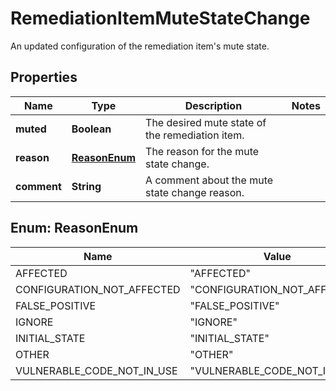 

# RemediationItemMuteStateChange

An updated configuration of the remediation item's mute state.

## Properties

| Name | Type | Description | Notes |
|------------ | ------------- | ------------- | -------------|
|**muted** | **Boolean** | The desired mute state of the remediation item. |  |
|**reason** | [**ReasonEnum**](#ReasonEnum) | The reason for the mute state change. |  |
|**comment** | **String** | A comment about the mute state change reason. |  |



## Enum: ReasonEnum

| Name | Value |
|---- | -----|
| AFFECTED | &quot;AFFECTED&quot; |
| CONFIGURATION_NOT_AFFECTED | &quot;CONFIGURATION_NOT_AFFECTED&quot; |
| FALSE_POSITIVE | &quot;FALSE_POSITIVE&quot; |
| IGNORE | &quot;IGNORE&quot; |
| INITIAL_STATE | &quot;INITIAL_STATE&quot; |
| OTHER | &quot;OTHER&quot; |
| VULNERABLE_CODE_NOT_IN_USE | &quot;VULNERABLE_CODE_NOT_IN_USE&quot; |




